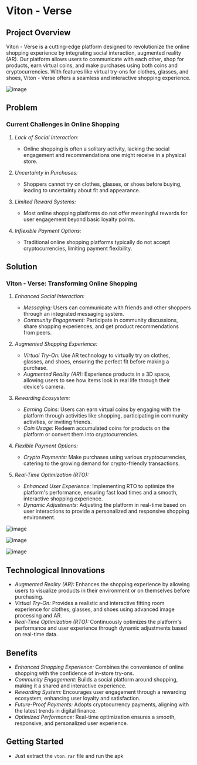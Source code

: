 # Viton - Verse

## Project Overview

Viton - Verse is a cutting-edge platform designed to revolutionize the online shopping experience by integrating social interaction, augmented reality (AR). Our platform allows users to communicate with each other, shop for products, earn virtual coins, and make purchases using both coins and cryptocurrencies. With features like virtual try-ons for clothes, glasses, and shoes, Viton - Verse offers a seamless and interactive shopping experience.

![image](https://github.com/divyamTBA/MVPs-HTL-VTonVerse/assets/163088865/c09b11e1-e177-4632-80c0-79438be58209)

## Problem

### Current Challenges in Online Shopping

1. *Lack of Social Interaction:*
   - Online shopping is often a solitary activity, lacking the social engagement and recommendations one might receive in a physical store.
   
2. *Uncertainty in Purchases:*
   - Shoppers cannot try on clothes, glasses, or shoes before buying, leading to uncertainty about fit and appearance.
   
3. *Limited Reward Systems:*
   - Most online shopping platforms do not offer meaningful rewards for user engagement beyond basic loyalty points.
   
4. *Inflexible Payment Options:*
   - Traditional online shopping platforms typically do not accept cryptocurrencies, limiting payment flexibility.

## Solution

### Viton - Verse: Transforming Online Shopping

1. *Enhanced Social Interaction:*
   - *Messaging:* Users can communicate with friends and other shoppers through an integrated messaging system.
   - *Community Engagement:* Participate in community discussions, share shopping experiences, and get product recommendations from peers.

2. *Augmented Shopping Experience:*
   - *Virtual Try-On:* Use AR technology to virtually try on clothes, glasses, and shoes, ensuring the perfect fit before making a purchase.
   - *Augmented Reality (AR):* Experience products in a 3D space, allowing users to see how items look in real life through their device's camera.

3. *Rewarding Ecosystem:*
   - *Earning Coins:* Users can earn virtual coins by engaging with the platform through activities like shopping, participating in community activities, or inviting friends.
   - *Coin Usage:* Redeem accumulated coins for products on the platform or convert them into cryptocurrencies.
   
4. *Flexible Payment Options:*
   - *Crypto Payments:* Make purchases using various cryptocurrencies, catering to the growing demand for crypto-friendly transactions.
   
5. *Real-Time Optimization (RTO):*
   - *Enhanced User Experience:* Implementing RTO to optimize the platform's performance, ensuring fast load times and a smooth, interactive shopping experience.
   - *Dynamic Adjustments:* Adjusting the platform in real-time based on user interactions to provide a personalized and responsive shopping environment.

![image](https://github.com/divyamTBA/MVPs-HTL-VTonVerse/assets/163088865/b5256520-6a19-4379-9fa7-bde9791b3aae)

![image](https://github.com/divyamTBA/MVPs-HTL-VTonVerse/assets/163088865/4d08ccff-aa68-46a4-a328-04801cb92d6a)

![image](https://github.com/divyamTBA/MVPs-HTL-VTonVerse/assets/163088865/a3d3c52a-ad16-4334-b6cf-5a3023e255e3)

## Technological Innovations

- *Augmented Reality (AR):* Enhances the shopping experience by allowing users to visualize products in their environment or on themselves before purchasing.
- *Virtual Try-On:* Provides a realistic and interactive fitting room experience for clothes, glasses, and shoes using advanced image processing and AR.
- *Real-Time Optimization (RTO):* Continuously optimizes the platform's performance and user experience through dynamic adjustments based on real-time data.

## Benefits

- *Enhanced Shopping Experience:* Combines the convenience of online shopping with the confidence of in-store try-ons.
- *Community Engagement:* Builds a social platform around shopping, making it a shared and interactive experience.
- *Rewarding System:* Encourages user engagement through a rewarding ecosystem, enhancing user loyalty and satisfaction.
- *Future-Proof Payments:* Adopts cryptocurrency payments, aligning with the latest trends in digital finance.
- *Optimized Performance:* Real-time optimization ensures a smooth, responsive, and personalized user experience.

## Getting Started
- Just extract the `vton.rar` file and run the apk
